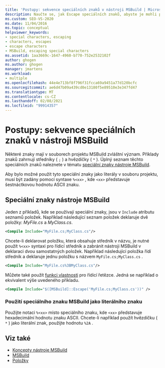 ```yaml
---
title: 'Postupy: sekvence speciálních znaků v nástroji MSBuild | Microsoft Docs'
description: Naučte se, jak Escape speciálních znaků, abyste je mohli použít jako literály v souborech projektu MSBuild.
ms.custom: SEO-VS-2020
ms.date: 11/04/2016
ms.topic: conceptual
helpviewer_keywords:
- special characters, escaping
- characters, escapes
- escape characters
- MSBuild, escaping special characters
ms.assetid: 1aa3669c-1647-4960-b770-752e2532102f
author: ghogen
ms.author: ghogen
manager: jmartens
ms.workload:
- multiple
ms.openlocfilehash: 44e4e713bf8f796f31fcca69a9451a77d120bcfc
ms.sourcegitcommit: ae6d47b09a439cd0e13180f5e89510e3e347fd47
ms.translationtype: MT
ms.contentlocale: cs-CZ
ms.lasthandoff: 02/08/2021
ms.locfileid: "99914357"
---
```

# <a name="how-to-escape-special-characters-in-msbuild"></a>Postupy: sekvence speciálních znaků v nástroji MSBuild

Některé znaky mají v souborech projektu MSBuild zvláštní význam. Příklady znaků zahrnují středníky ( `;` ) a hvězdičky ( `*` ). Úplný seznam těchto speciálních znaků naleznete v tématu [speciální znaky nástroje MSBuild](../msbuild/msbuild-special-characters.md).

Aby bylo možné použít tyto speciální znaky jako literály v souboru projektu, musí být zadány pomocí syntaxe `%<xx>` , kde `<xx>` představuje šestnáctkovou hodnotu ASCII znaku.

## <a name="msbuild-special-characters"></a>Speciální znaky nástroje MSBuild

Jeden z příkladů, kde se používají speciální znaky, jsou v `Include` atributu seznamů položek. Například následující seznam položek deklaruje dvě položky: *MyFile.cs* a *MyClass.cs*.

```xml
<Compile Include="MyFile.cs;MyClass.cs"/>
```

Chcete-li deklarovat položku, která obsahuje středník v názvu, je nutné použít `%<xx>` syntaxi pro řídicí středník a zabránit nástroji MSBuild v deklaraci dvou samostatných položek. Například následující položka řídí středník a deklaruje jednu položku s názvem `MyFile.cs;MyClass.cs` .

```xml
<Compile Include="MyFile.cs%3BMyClass.cs"/>
```

Můžete také použít [funkci vlastnosti](../msbuild/property-functions.md) pro řídicí řetězce. Jedná se například o ekvivalent výše uvedeného příkladu.

```xml
<Compile Include="$([MSBuild]::Escape('MyFile.cs;MyClass.cs'))" />
```

### <a name="to-use-an-msbuild-special-character-as-a-literal-character"></a>Použití speciálního znaku MSBuild jako literálního znaku

Použijte notaci `%<xx>` místo speciálního znaku, kde `<xx>` představuje hexadecimální hodnotu znaku ASCII. Chcete-li například použít hvězdičku ( `*` ) jako literální znak, použijte hodnotu `%2A` .

## <a name="see-also"></a>Viz také
- [Koncepty nástroje MSBuild](../msbuild/msbuild-concepts.md)
- [MSBuild](../msbuild/msbuild.md)
- [Položky](../msbuild/msbuild-items.md)
